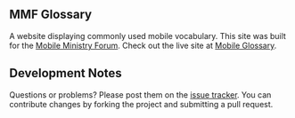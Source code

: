 MMF Glossary
------------

A website displaying commonly used mobile vocabulary.  This site was built for the [Mobile Ministry Forum](http://mobileministryforum.org).  Check out the live site at [Mobile Glossary](http://mobileglossary.missionaldigerati.org).

Development Notes
-----------------

Questions or problems? Please post them on the [issue tracker](https://github.com/MissionalDigerati/mmf_glossary/issues). You can contribute changes by forking the project and submitting a pull request.